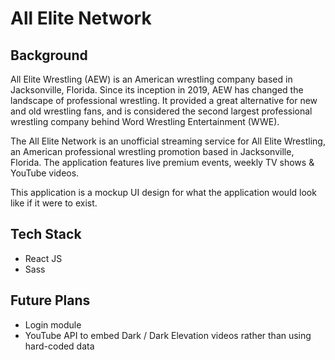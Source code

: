 # All Elite Network

## Background

All Elite Wrestling (AEW) is an American wrestling company based in Jacksonville, Florida. Since its inception in 2019, AEW has changed the landscape of professional wrestling. It provided a great alternative for new and old wrestling fans, and is considered the second largest professional wrestling company behind Word Wrestling Entertainment (WWE).

The All Elite Network is an unofficial streaming service for All Elite Wrestling, an American professional wrestling promotion based in Jacksonville, Florida. The application features live premium events, weekly TV shows & YouTube videos.

This application is a mockup UI design for what the application would look like if it were to exist.

## Tech Stack

- React JS
- Sass

## Future Plans

- Login module
- YouTube API to embed Dark / Dark Elevation videos rather than using hard-coded data
